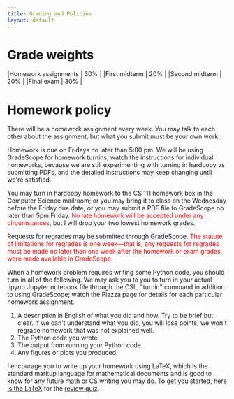 ```yaml
---
title: Grading and Policies
layout: default
---
```


# Grade weights

|Homework assignments  | 30% |
|First midterm         | 20% |
|Second midterm        | 20% |
|Final exam            | 30% |

# Homework policy

There will be a homework assignment every week. You may talk to each
other about the assignment, but what you submit must be your own work. 

Homework is due on Fridays no later than 5:00 pm. 
We will be using GradeScope for homework turnins; 
watch the instructions for individual homeworks, because we are
still experimenting with turning in hardcopy vs submitting PDFs,
and the detailed instructions may keep changing until we're
satisfied.

You may turn in hardcopy homework to the CS 111 homework box 
in the Computer Science mailroom; or you may bring it to class 
on the Wednesday before the Friday due date; or you may submit
a PDF file to GradeScope no later than 5pm Friday.
<span style="color:red">No late homework will be accepted
under any circumstances</span>, but I will drop your two lowest
homework grades.

Requests for regrades may be submitted through GradeScope.
<span style="color:red">The statute of
limitations for regrades is one week<span>&mdash;that is, any requests
for regrades must be made no later than one week after the homework
or exam grades were made available in GradeScope.

When a homework problem requires writing some Python code, 
you should turn in all of the following. We may ask you to
you to turn in your actual .ipynb Jupyter notebook file through
the CSIL "turnin" command in addition to using GradeScope; watch
the Piazza page for details for each particular homework assignment.

1. A description in English of what you did and how. Try to be brief
but clear. If we can't understand what you did, you will lose points;
we won't regrade homework that was not explained well.
2. The Python code you wrote.
3. The output from running your Python code.
4. Any figures or plots you produced.

I encourage you to write up your homework using LaTeX, 
which is the standard markup language for mathematical documents
and is good to know for any future math or CS writing you may do.
To get you started, [here is the LaTeX](http://www.cs.ucsb.edu/~gilbert/cs111/old/cs111Fall2010/quiz/quiz.tex) for the [review quiz](http://www.cs.ucsb.edu/~gilbert/cs111/old/cs111Fall2010/quiz/quiz.pdf).
